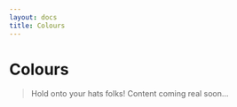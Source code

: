 ```yaml
---
layout: docs
title: Colours
---
```


# Colours

> Hold onto your hats folks! Content coming real soon...
